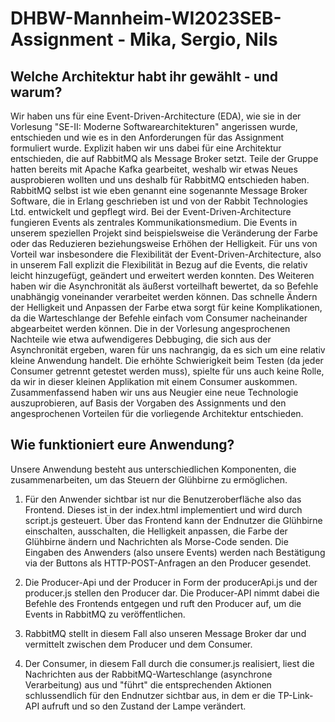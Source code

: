 # DHBW-Mannheim-WI2023SEB-Assignment - Mika, Sergio, Nils

## Welche Architektur habt ihr gewählt - und warum?

Wir haben uns für eine Event-Driven-Architecture (EDA), wie sie in der Vorlesung "SE-II: Moderne Softwarearchitekturen" angerissen wurde, entschieden und wie es in den Anforderungen für das Assignment formuliert wurde.
Explizit haben wir uns dabei für eine Architektur entschieden, die auf RabbitMQ als Message Broker setzt. Teile der Gruppe hatten bereits mit Apache Kafka gearbeitet, weshalb wir etwas Neues ausprobieren wollten und uns deshalb für RabbitMQ entschieden haben.
RabbitMQ selbst ist wie eben genannt eine sogenannte Message Broker Software, die in Erlang geschrieben ist und von der Rabbit Technologies Ltd. entwickelt und gepflegt wird.
Bei der Event-Driven-Architecture fungieren Events als zentrales Kommunikationsmedium. Die Events in unserem speziellen Projekt sind beispielsweise die Veränderung der Farbe oder das Reduzieren beziehungsweise Erhöhen der Helligkeit.
Für uns von Vorteil war insbesondere die Flexibilität der Event-Driven-Architecture, also in unserem Fall explizit die Flexibilität in Bezug auf die Events, die relativ leicht hinzugefügt, geändert und erweitert werden konnten. Des Weiteren haben wir die Asynchronität als äußerst vorteilhaft bewertet, da so Befehle unabhängig voneinander verarbeitet werden können. Das schnelle Ändern der Helligkeit und Anpassen der Farbe etwa sorgt für keine Komplikationen, da die Warteschlange der Befehle einfach vom Consumer nacheinander abgearbeitet werden können.
Die in der Vorlesung angesprochenen Nachteile wie etwa aufwendigeres Debbuging, die sich aus der Asynchronität ergeben, waren für uns nachrangig, da es sich um eine relativ kleine Anwendung handelt.
Die erhöhte Schwierigkeit beim Testen (da jeder Consumer getrennt getestet werden muss), spielte für uns auch keine Rolle, da wir in dieser kleinen Applikation mit einem Consumer auskommen.
Zusammenfassend haben wir uns aus Neugier eine neue Technologie auszuprobieren, auf Basis der Vorgaben des Assignments und den angesprochenen Vorteilen für die vorliegende Architektur entschieden.
  
## Wie funktioniert eure Anwendung?

Unsere Anwendung besteht aus unterschiedlichen Komponenten, die zusammenarbeiten, um das Steuern der Glühbirne zu ermöglichen.

1. Für den Anwender sichtbar ist nur die Benutzeroberfläche also das Frontend. Dieses ist in der index.html implementiert und wird durch script.js gesteuert. Über das Frontend kann der Endnutzer die Glühbirne einschalten, ausschalten, die Helligkeit anpassen, die Farbe der Glühbirne ändern und Nachrichten als Morse-Code senden. Die Eingaben des Anwenders (also unsere Events) werden nach Bestätigung via der Buttons als HTTP-POST-Anfragen an den Producer gesendet.

2. Die Producer-Api und der Producer in Form der producerApi.js und der producer.js stellen den Producer dar. Die Producer-API nimmt dabei die Befehle des Frontends entgegen und ruft den Producer auf, um die Events in RabbitMQ zu veröffentlichen.

3. RabbitMQ stellt in diesem Fall also unseren Message Broker dar und vermittelt zwischen dem Producer und dem Consumer.

4. Der Consumer, in diesem Fall durch die consumer.js realisiert, liest die Nachrichten aus der RabbitMQ-Warteschlange (asynchrone Verarbeitung) aus und "führt" die entsprechenden Aktionen schlussendlich für den Endnutzer sichtbar aus, in dem er die TP-Link-API aufruft und so den Zustand der Lampe verändert.
